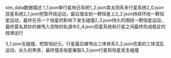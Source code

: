 sim_data数据描述
1_1.json单行星地日系统1_2.json类太阳系多行星系统2_0.json双星系统2_1.json短暂环绕运动，最后撞击到一颗恒星上2_2.json持续环绕一颗恒星运动，最终在另一个恒星的影响下发生碰撞2_3.json持久的围绕一颗恒星运动，最终莫名其妙的被甩入空隙的轨道中2_4.json双星系统和行星之间最终形成稳定的规律运行

3_1.json无碰撞，短暂恒纪元，行星最后被甩出三体体系3_2.json完美的三体混乱运动，长久的黑夜，最终撞击恒星摧毁3_3.json行星和恒星发生碰撞
